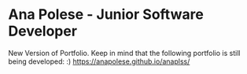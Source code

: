 # Ana Polese - Junior Software Developer
New Version of Portfolio.
Keep in mind that the following portfolio is still being developed: :)
https://anapolese.github.io/anaplss/
